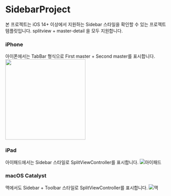 # SidebarProject

본 프로젝트는 iOS 14+ 이상에서 지원하는 Sidebar 스타일을 확인할 수 있는 프로젝트 템플릿입니다.
splitview + master-detail 을 모두 지원합니다. 

### iPhone

아이폰에서는 TabBar 형식으로 First master + Second master를 표시합니다. 
<img src="https://user-images.githubusercontent.com/278988/108371433-1541b300-7241-11eb-990f-bc94939210c9.png" width="250px">

### iPad

아이패드에서는 Sidebar 스타일로 SplitViewController를 표시합니다.
![아이패드](https://user-images.githubusercontent.com/278988/108371427-14a91c80-7241-11eb-8f0d-f81b6120930f.png)

### macOS Catalyst

맥에서도 Sidebar + Toolbar 스타일로 SplitViewController를 표시합니다.
![맥](https://user-images.githubusercontent.com/278988/108371407-0fe46880-7241-11eb-8c45-97be2c576a85.png)
